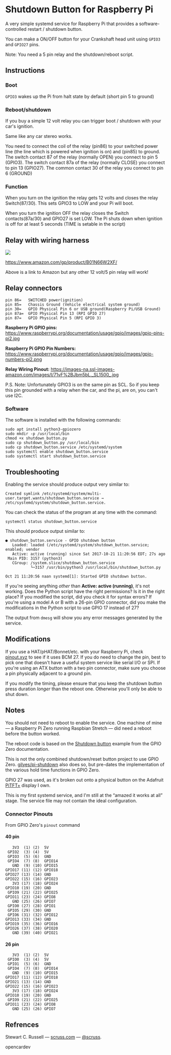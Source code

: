 # Shutdown Button for Raspberry Pi

A very simple systemd service for Raspberry Pi that provides a
software-controlled restart / shutdown button.

You can make a ON/OFF button for your Crankshaft head unit using `GPIO3` and `GPIO27` pins.

Note: You need a 5 pin relay and the shutdown/reboot script.

## Instructions

### Boot

`GPIO3` wakes up the Pi from halt state by default (short pin 5 to ground)

### Reboot/shutdown

If you buy a simple 12 volt relay you can trigger boot / shutdown with your car's ignition.

Same like any car stereo works.

You need to connect the coil of the relay (pin86) to your switched power line (the line which is powered when ignition is on) and (pin85) to ground.
The switch contact 87 of the relay (normally OPEN) you connect to pin 5 (GPIO3).
The switch contact 87a of the relay (normally CLOSE) you connect to pin 13 (GPIO27).
The common contact 30 of the relay you connect to pin 6 (GROUND)

### Function

When you turn on the ignition the relay gets 12 volts and closes the relay Switch(87/30).
This sets GPIO3 to LOW and your Pi will boot.

When you turn the ignition OFF  the relay closes the Switch contacts(87a/30) and GPIO27 is set LOW. The Pi shuts down when ignition is off for at least 5 seconds (TIME is setable in the script)

## Relay with wiring harness

![](https://www.amazon.com/gp/product/B01N66W2XF/)

https://www.amazon.com/gp/product/B01N66W2XF/

Above is a link to Amazon but any other 12 volt/5 pin relay will work!

## Relay connectors

```
pin 86=   SWITCHED power(ignition)
pin 85=   Chassis Ground (Vehicle electrical system ground)
pin 30=   GPIO Physical Pin 6 or USB ground(Raspberry Pi/USB Ground)
pin 87a=  GPIO Physical Pin 13 (RPI GPIO 27)
pin 87=   GPIO Physical Pin 5 (RPI GPIO 3)
```
**Raspberry Pi GPIO pins:** https://www.raspberrypi.org/documentation/usage/gpio/images/gpio-pins-pi2.jpg

**Raspberry Pi GPIO Pin Numbers:** https://www.raspberrypi.org/documentation/usage/gpio/images/gpio-numbers-pi2.png

**Relay Wiring Pinout:** https://images-na.ssl-images-amazon.com/images/I/71vF%2BJbm5bL._SL1500_.jpg

P.S. Note: Unfortunately GPIO3 is on the same pin as SCL. So if you keep this pin grounded with a relay when the car, and the pi, are on, you can't use I2C.

### Software

The software is installed with the following commands:

    sudo apt install python3-gpiozero
    sudo mkdir -p /usr/local/bin
    chmod +x shutdown_button.py
    sudo cp shutdown_button.py /usr/local/bin
    sudo cp shutdown_button.service /etc/systemd/system
    sudo systemctl enable shutdown_button.service
    sudo systemctl start shutdown_button.service

## Troubleshooting

Enabling the service should produce output very similar to:

    Created symlink /etc/systemd/system/multi-user.target.wants/shutdown_button.service → /etc/systemd/system/shutdown_button.service.

You can check the status of the program at any time with the command:
	
    systemctl status shutdown_button.service

This should produce output similar to:
	
    ● shutdown_button.service - GPIO shutdown button
       Loaded: loaded (/etc/systemd/system/shutdown_button.service; enabled; vendor 
       Active: active (running) since Sat 2017-10-21 11:20:56 EDT; 27s ago
     Main PID: 3157 (python3)
       CGroup: /system.slice/shutdown_button.service
               └─3157 /usr/bin/python3 /usr/local/bin/shutdown_button.py

    Oct 21 11:20:56 naan systemd[1]: Started GPIO shutdown button.

If you're seeing anything *other* than **Active: active (running)**,
it's not working. Does the Python script have the right permissions?
Is it in the right place? If you modified the script, did you check it
for syntax errors? If you're using a model A or B with a 26-pin GPIO connector, did you make the modifications in the Python script to use GPIO 17 instead of 27?

The output from `dmesg` will show you any error messages generated by
the service.

## Modifications

If you use a HAT/pHAT/Bonnet/etc. with your Raspberry Pi, check
[pinout.xyz](https://pinout.xyz/) to see if it uses BCM 27. If you do
need to change the pin, best to pick one that doesn't have a useful
system service like serial I/O or SPI. If you're using an ATX button
with a two pin connector, make sure you choose a pin physically
adjacent to a ground pin.

If you modify the timing, please ensure that you keep the shutdown
button press duration *longer* than the reboot one. Otherwise you'll
only be able to shut down.

## Notes

You should not need to reboot to enable the service. One machine of
mine — a Raspberry Pi Zero running Raspbian Stretch — did need a
reboot before the button worked.

The reboot code is based on the [Shutdown
button](https://gpiozero.readthedocs.io/en/stable/recipes.html#shutdown-button)
example from the GPIO Zero documentation.

This is not the only combined shutdown/reset button project to use
GPIO Zero. [gilyes/pi-shutdown](https://github.com/gilyes/pi-shutdown)
also does so, but pre-dates the implementation of the various hold
time functions in GPIO Zero.

GPIO 27 was used, as it's broken out onto a physical button on the Adafruit [PiTFT+](http://adafru.it/2423) display I own.

This is my first systemd service, and I'm still at the “amazed it
works at all” stage. The service file may not contain the ideal
configuration.

### Connector Pinouts

From GPIO Zero's `pinout` command

#### 40 pin

       3V3  (1) (2)  5V    
     GPIO2  (3) (4)  5V    
     GPIO3  (5) (6)  GND   
     GPIO4  (7) (8)  GPIO14
       GND  (9) (10) GPIO15
    GPIO17 (11) (12) GPIO18
    GPIO27 (13) (14) GND   
    GPIO22 (15) (16) GPIO23
       3V3 (17) (18) GPIO24
    GPIO10 (19) (20) GND   
     GPIO9 (21) (22) GPIO25
    GPIO11 (23) (24) GPIO8 
       GND (25) (26) GPIO7 
     GPIO0 (27) (28) GPIO1 
     GPIO5 (29) (30) GND   
     GPIO6 (31) (32) GPIO12
    GPIO13 (33) (34) GND   
    GPIO19 (35) (36) GPIO16
    GPIO26 (37) (38) GPIO20
       GND (39) (40) GPIO21
    
#### 26 pin

       3V3  (1) (2)  5V    
     GPIO0  (3) (4)  5V    
     GPIO1  (5) (6)  GND   
     GPIO4  (7) (8)  GPIO14
       GND  (9) (10) GPIO15
    GPIO17 (11) (12) GPIO18
    GPIO21 (13) (14) GND   
    GPIO22 (15) (16) GPIO23
       3V3 (17) (18) GPIO24
    GPIO10 (19) (20) GND   
     GPIO9 (21) (22) GPIO25
    GPIO11 (23) (24) GPIO8 
       GND (25) (26) GPIO7 
    
## Refrences

Stewart C. Russell — [scruss.com](https://scruss.com/blog/) —
[@scruss](https://twitter.com/scruss).

opencardev

